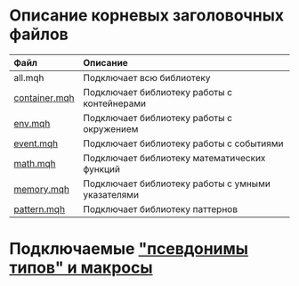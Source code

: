 # Описание корневых заголовочных файлов
|Файл |Описание|
|:---|:------|
|all.mqh|Подключает всю библиотеку|
|[container.mqh](./Container/container.md)|Подключает библиотеку работы с контейнерами|
|[env.mqh](./Env/env.md)|Подключает библиотеку работы с окружением|
|[event.mqh](./System/event.md)|Подключает библиотеку работы с событиями|
|[math.mqh](./Math/math.md)|Подключает библиотеку математических функций|
|[memory.mqh](./Memory/memory.md)|Подключает библиотеку работы с умными указателями|
|[pattern.mqh](./Pattern/pattern.md)|Подключает библиотеку паттернов|

# Подключаемые ["псевдонимы типов" и макросы](./Common/common.md)